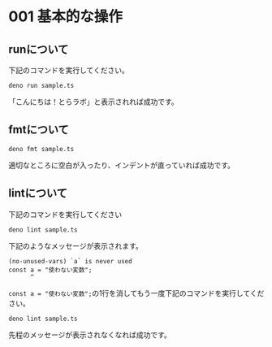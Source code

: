# 001 基本的な操作

## runについて

下記のコマンドを実行してください。

```shell
deno run sample.ts
```

「こんにちは！とらラボ」と表示されれば成功です。

## fmtについて

```shell
deno fmt sample.ts
```

適切なところに空白が入ったり、インデントが直っていれば成功です。

## lintについて

下記のコマンドを実行してください

```shell
deno lint sample.ts
```

下記のようなメッセージが表示されます。
```
(no-unused-vars) `a` is never used
const a = "使わない変数";
      ^
```

`const a = "使わない変数";`の1行を消してもう一度下記のコマンドを実行してください。

```shell
deno lint sample.ts
```

先程のメッセージが表示されなくなれば成功です。

